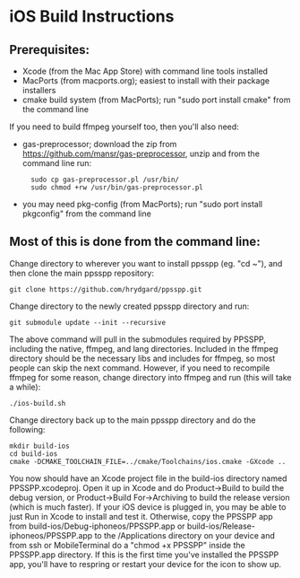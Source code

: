iOS Build Instructions
======================

Prerequisites:
--------------

* Xcode (from the Mac App Store) with command line tools installed
* MacPorts (from macports.org); easiest to install with their package installers
* cmake build system (from MacPorts); run "sudo port install cmake" from the command line

If you need to build ffmpeg yourself too, then you'll also need:

* gas-preprocessor; download the zip from https://github.com/mansr/gas-preprocessor, unzip and from the command line run:

        sudo cp gas-preprocessor.pl /usr/bin/
        sudo chmod +rw /usr/bin/gas-preprocessor.pl

* you may need pkg-config (from MacPorts); run "sudo port install pkgconfig" from the command line

Most of this is done from the command line:
-------------------------------------------

Change directory to wherever you want to install ppsspp (eg. "cd ~"), and then clone the main ppsspp repository:

    git clone https://github.com/hrydgard/ppsspp.git

Change directory to the newly created ppsspp directory and run:

    git submodule update --init --recursive

The above command will pull in the submodules required by PPSSPP, including the native, ffmpeg, and lang directories.  Included in the ffmpeg directory should be the necessary libs and includes for ffmpeg, so most people can skip the next command.  However, if you need to recompile ffmpeg for some reason, change directory into ffmpeg and run (this will take a while):

    ./ios-build.sh

Change directory back up to the main ppsspp directory and do the following:

    mkdir build-ios
    cd build-ios
    cmake -DCMAKE_TOOLCHAIN_FILE=../cmake/Toolchains/ios.cmake -GXcode ..

You now should have an Xcode project file in the build-ios directory named PPSSPP.xcodeproj.  Open it up in Xcode and do Product->Build to build the debug version, or Product->Build For->Archiving to build the release version (which is much faster).  If your iOS device is plugged in, you may be able to just Run in Xcode to install and test it.  Otherwise, copy the PPSSPP app from build-ios/Debug-iphoneos/PPSSPP.app or build-ios/Release-iphoneos/PPSSPP.app to the /Applications directory on your device and from ssh or MobileTerminal do a "chmod +x PPSSPP" inside the PPSSPP.app directory.  If this is the first time you've installed the PPSSPP app, you'll have to respring or restart your device for the icon to show up.
